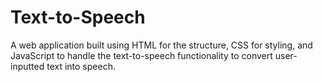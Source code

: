 # Text-to-Speech
A web application built using HTML for the structure, CSS for styling, and JavaScript to handle the text-to-speech functionality to convert user-inputted text into speech.

